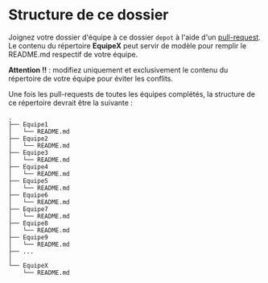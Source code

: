 # Structure de ce dossier

Joignez votre dossier d'équipe à ce dossier ```depot``` à l'aide d'un [pull-request](https://abderzah.github.io/Introduction-GIT/tp4/). Le contenu du répertoire **EquipeX** peut servir de modèle pour remplir le README.md respectif de votre équipe.

**Attention !!** : modifiez uniquement et exclusivement le contenu du répertoire de votre équipe pour éviter les conflits.

Une fois les pull-requests de toutes les équipes complétés, la structure de ce répertoire devrait être la suivante : 


```shell
.
├── Equipe1
│   └── README.md
├── Equipe2
│   └── README.md
├── Equipe3
│   └── README.md
├── Equipe4
│   └── README.md
├── Equipe5
│   └── README.md
├── Equipe6
│   └── README.md
├── Equipe7
│   └── README.md
├── Equipe8
│   └── README.md
├── Equipe9
│   └── README.md
├── ...
│   
└── EquipeX
    └── README.md
```

